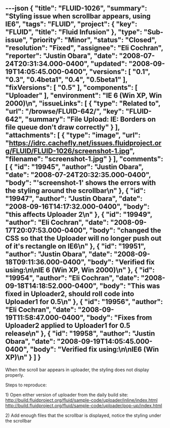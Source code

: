 ---json
{
  "title": "FLUID-1026",
  "summary": "Styling issue when scrollbar appears, using IE6",
  "tags": "FLUID",
  "project": {
    "key": "FLUID",
    "title": "Fluid Infusion"
  },
  "type": "Sub-issue",
  "priority": "Minor",
  "status": "Closed",
  "resolution": "Fixed",
  "assignee": "Eli Cochran",
  "reporter": "Justin Obara",
  "date": "2008-07-24T20:31:34.000-0400",
  "updated": "2008-09-19T14:05:45.000-0400",
  "versions": [
    "0.1",
    "0.3",
    "0.4beta1",
    "0.4",
    "0.5beta1"
  ],
  "fixVersions": [
    "0.5"
  ],
  "components": [
    "Uploader"
  ],
  "environment": "IE 6 (Win XP, Win 2000)\n",
  "issueLinks": [
    {
      "type": "Related to",
      "url": "/browse/FLUID-642/",
      "key": "FLUID-642",
      "summary": "File Upload: IE: Borders on file queue don't draw correctly"
    }
  ],
  "attachments": [
    {
      "type": "image",
      "url": "https://idrc.cachefly.net/issues.fluidproject.org/FLUID/FLUID-1026/screenshot-1.jpg",
      "filename": "screenshot-1.jpg"
    }
  ],
  "comments": [
    {
      "id": "19945",
      "author": "Justin Obara",
      "date": "2008-07-24T20:32:35.000-0400",
      "body": "'screenshot-1' shows the errors with the styling around the scrollbar\n"
    },
    {
      "id": "19947",
      "author": "Justin Obara",
      "date": "2008-09-16T14:17:32.000-0400",
      "body": "this affects Uploader 2\n"
    },
    {
      "id": "19949",
      "author": "Eli Cochran",
      "date": "2008-09-17T20:07:53.000-0400",
      "body": "changed the CSS so that the Uploader will no longer push out of it's rectangle on IE6\n"
    },
    {
      "id": "19951",
      "author": "Justin Obara",
      "date": "2008-09-18T09:11:36.000-0400",
      "body": "Verified fix using:\n\nIE 6 (Win XP, Win 2000)\n"
    },
    {
      "id": "19954",
      "author": "Eli Cochran",
      "date": "2008-09-18T14:18:52.000-0400",
      "body": "This was fixed in Uploader2, should roll code into Uploader1 for 0.5\n"
    },
    {
      "id": "19956",
      "author": "Eli Cochran",
      "date": "2008-09-19T11:58:47.000-0400",
      "body": "Fixes from Uploader2 applied to Uploader1 for 0.5 release\n"
    },
    {
      "id": "19958",
      "author": "Justin Obara",
      "date": "2008-09-19T14:05:45.000-0400",
      "body": "Verified fix using:\n\nIE6 (Win XP)\n"
    }
  ]
}
---
When the scroll bar appears in uploader, the styling does not display properly.

Steps to reproduce:

1\) Open either version of uploader from the daily build site:\
<http://build.fluidproject.org/fluid/sample-code/uploader/inline/index.html>\
<http://build.fluidproject.org/fluid/sample-code/uploader/pop-up/index.html>&#x20;

2\) Add enough files that the scrollbar is displayed, notice the styling under the scrollbar

        